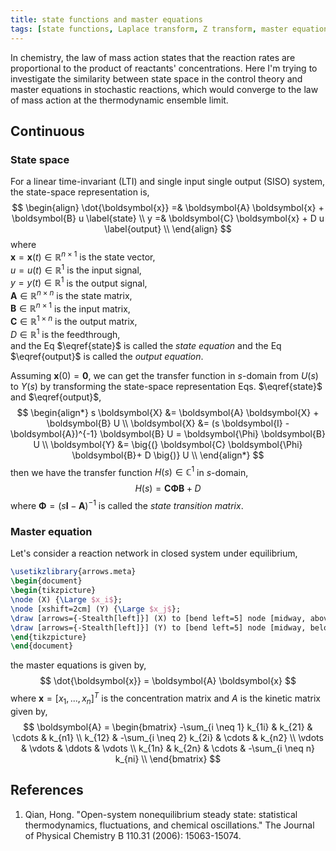 ```yaml
---
title: state functions and master equations
tags: [state functions, Laplace transform, Z transform, master equations, law of mass action]
---
```


In chemistry, the law of mass action states that the reaction rates are proportional to the product of reactants' concentrations. Here I'm trying to investigate the similarity between state space in the control theory and master equations in stochastic reactions, which would converge to the law of mass action at the thermodynamic ensemble limit.

<!-- more -->

## Continuous ##

### State space ###

For a linear time-invariant (LTI) and single input single output (SISO) system, the state-space representation is,
$$
\begin{align}
\dot{\boldsymbol{x}} =&  \boldsymbol{A} \boldsymbol{x} + \boldsymbol{B} u \label{state} \\
y =& \boldsymbol{C} \boldsymbol{x} + D u \label{output} \\
\end{align}
$$
where\
$\boldsymbol{x} = \boldsymbol{x}(t) \in \mathbb{R}^{n \times 1}$ is the state vector,\
$u = u(t) \in \mathbb{R}^{1}$ is the input signal,\
$y = y(t) \in \mathbb{R}^{1}$ is the output signal,\
$\boldsymbol{A} \in \mathbb{R}^{n \times n}$ is the state matrix,\
$\boldsymbol{B} \in \mathbb{R}^{n \times 1}$ is the input matrix,\
$\boldsymbol{C} \in \mathbb{R}^{1 \times n}$ is the output matrix,\
$D \in \mathbb{R}^{1}$ is the feedthrough,\
and the Eq $\eqref{state}$ is called the *state equation* and the Eq $\eqref{output}$ is called the *output equation*.

Assuming $\boldsymbol{x}(0)=\boldsymbol{0}$, we can get the transfer function in $s$-domain from $U(s)$ to $Y(s)$ by transforming the state-space representation Eqs. $\eqref{state}$ and $\eqref{output}$,
$$
\begin{align*}
s \boldsymbol{X} &= \boldsymbol{A} \boldsymbol{X} + \boldsymbol{B} U \\
\boldsymbol{X} &= (s \boldsymbol{I} - \boldsymbol{A})^{-1} \boldsymbol{B} U = \boldsymbol{\Phi} \boldsymbol{B} U \\
\boldsymbol{Y} &= \big{(} \boldsymbol{C} \boldsymbol{\Phi} \boldsymbol{B}+ D \big{)} U \\
\end{align*}
$$
then we have the transfer function $H(s) \in \mathbb{C}^{1}$ in $s$-domain,
$$
\begin{equation}
H(s) = \boldsymbol{C} \boldsymbol{\Phi} \boldsymbol{B} + D \label{tf}
\end{equation}
$$
where $\boldsymbol{\Phi} = (s \boldsymbol{I} - \boldsymbol{A})^{-1}$ is called the *state transition matrix*.

### Master equation ###

Let's consider a reaction network in closed system under equilibrium,
```tikz
\usetikzlibrary{arrows.meta}
\begin{document}
\begin{tikzpicture}
\node (X) {\Large $x_i$};
\node [xshift=2cm] (Y) {\Large $x_j$};
\draw [arrows={-Stealth[left]}] (X) to [bend left=5] node [midway, above] {\large $k_{ij}$} (Y);
\draw [arrows={-Stealth[left]}] (Y) to [bend left=5] node [midway, below] {\large $k_{ji}$} (X);
\end{tikzpicture}
\end{document}
```

the master equations is given by,
$$
\dot{\boldsymbol{x}} = \boldsymbol{A} \boldsymbol{x}
$$
where $\boldsymbol{x} = [x_1, ..., x_n]^T$ is the concentration matrix and $A$ is the kinetic matrix given by,
$$
\boldsymbol{A} =
\begin{bmatrix}
-\sum_{i \neq 1} k_{1i} & k_{21} & \cdots & k_{n1} \\
k_{12} & -\sum_{i \neq 2} k_{2i} & \cdots & k_{n2} \\
\vdots & \vdots & \ddots & \vdots \\
k_{1n} & k_{2n} & \cdots & -\sum_{i \neq n} k_{ni} \\
\end{bmatrix} 
$$

## References ##

1. Qian, Hong. "Open-system nonequilibrium steady state: statistical thermodynamics, fluctuations, and chemical oscillations." The Journal of Physical Chemistry B 110.31 (2006): 15063-15074.

